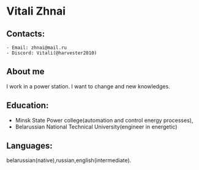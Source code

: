  # Vitali Zhnai
## Contacts: 
    - Email: zhnai@mail.ru
    - Discord: Vitali(@harvester2010)
 ## About me 
 I work in a power station. І want to change and new knowledges.
## Education: 
- Minsk State Power college(automation and control energy processes),
- Belarussian National Technical University(engineer in energetic)
 ## Languages:
 belarussian(native),russian,english(intermediate).
